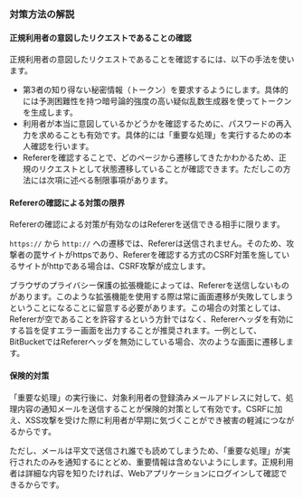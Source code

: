 ### 対策方法の解説
#### 正規利用者の意図したリクエストであることの確認
正規利用者の意図したリクエストであることを確認するには、以下の手法を使います。

 - 第3者の知り得ない秘密情報（トークン）を要求するようにします。具体的には予測困難性を持つ暗号論的強度の高い疑似乱数生成器を使ってトークンを生成します。
 - 利用者が本当に意図しているかどうかを確認するために、パスワードの再入力を求めることも有効です。具体的には「重要な処理」を実行するための本人確認を行います。
 - Refererを確認することで、どのページから遷移してきたかわかるため、正規のリクエストとして状態遷移していることが確認できます。ただしこの方法には次項に述べる制限事項があります。

#### Refererの確認による対策の限界
 Refererの確認による対策が有効なのはRefererを送信できる相手に限ります。
 
 ```https://``` から ```http://``` への遷移では、Refererは送信されません。そのため、攻撃者の罠サイトがhttpsであり、Refererを確認する方式のCSRF対策を施しているサイトがhttpである場合は、CSRF攻撃が成立します。
 
 ブラウザのプライバシー保護の拡張機能によっては、Refererを送信しないものがあります。このような拡張機能を使用する際は常に画面遷移が失敗してしまうということになることに留意する必要があります。この場合の対策としては、Refererが空であることを許容するという方針ではなく、Refererヘッダを有効にする旨を促すエラー画面を出力することが推奨されます。一例として、BitBucketではRefererヘッダを無効にしている場合、次のような画面に遷移します。

#### 保険的対策
「重要な処理」の実行後に、対象利用者の登録済みメールアドレスに対して、処理内容の通知メールを送信することが保険的対策として有効です。CSRFに加え、XSS攻撃を受けた際に利用者が早期に気づくことができ被害の軽減につながるからです。

ただし、メールは平文で送信され誰でも読めてしまうため、「重要な処理」が実行されたのみを通知するにとどめ、重要情報は含めないようにします。正規利用者は詳細な内容を知りたければ、Webアプリケーションにログインして確認できるからです。
